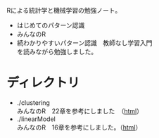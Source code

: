Rによる統計学と機械学習の勉強ノート。
- はじめてのパターン認識  
- みんなのR  
- 続わかりやすいパターン認識　教師なし学習入門  
を読みながら勉強しました。

# ディレクトリ  

- ./clustering  
みんなのR　22章を参考にしました　（[html](./clustering/doc/clustering.nb.html)）  
- ./linearModel  
みんなのR　16章を参考にしました。（[html](./linearModel/doc/linearModel.nb.html)）  


